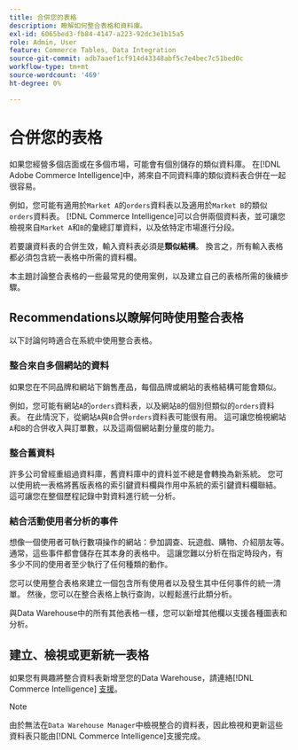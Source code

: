 ```yaml
---
title: 合併您的表格
description: 瞭解如何整合表格和資料庫。
exl-id: 6065bed3-fb84-4147-a223-92dc3e1b15a5
role: Admin, User
feature: Commerce Tables, Data Integration
source-git-commit: adb7aaef1cf914d43348abf5c7e4bec7c51bed0c
workflow-type: tm+mt
source-wordcount: '469'
ht-degree: 0%

---
```


# 合併您的表格

如果您經營多個店面或在多個市場，可能會有個別儲存的類似資料庫。 在[!DNL Adobe Commerce Intelligence]中，將來自不同資料庫的類似資料表合併在一起很容易。

例如，您可能有適用於`Market A`的`orders`資料表以及適用於`Market B`的類似`orders`資料表。 [!DNL Commerce Intelligence]可以合併兩個資料表，並可讓您檢視來自`Market A`和`B`的彙總訂單資料，以及依特定市場進行分段。

若要讓資料表的合併生效，輸入資料表必須是&#x200B;**類似結構**。 換言之，所有輸入表格都必須包含統一表格中所需的資料欄。

本主題討論整合表格的一些最常見的使用案例，以及建立自己的表格所需的後續步驟。

## Recommendations以瞭解何時使用整合表格

以下討論何時適合在系統中使用整合表格。

### 整合來自多個網站的資料

如果您在不同品牌和網站下銷售產品，每個品牌或網站的表格結構可能會類似。

例如，您可能有網站`A`的`orders`資料表，以及網站`B`的個別但類似的`orders`資料表。 在此情況下，從網站`A`與`B`合併`orders`資料表可能很有用。 這可讓您檢視網站`A`和`B`的合併收入與訂單數，以及這兩個網站劃分量度的能力。

### 整合舊資料

許多公司曾經重組過資料庫，舊資料庫中的資料並不總是會轉換為新系統。 您可以使用統一表格將舊版表格的索引鍵資料欄與作用中系統的索引鍵資料欄聯結。 這可讓您在整個歷程記錄中對資料進行統一分析。

### 結合活動使用者分析的事件

想像一個使用者可執行數項操作的網站：參加調查、玩遊戲、購物、介紹朋友等。 通常，這些事件都會儲存在其本身的表格中。 這讓您難以分析在指定時段內，有多少不同的使用者至少執行了任何種類的動作。

您可以使用整合表格來建立一個包含所有使用者以及發生其中任何事件的統一清單。 然後，您可以在整合表格上執行查詢，以輕鬆進行此類分析。

與Data Warehouse中的所有其他表格一樣，您可以新增其他欄以支援各種圖表和分析。

## 建立、檢視或更新統一表格

如果您有興趣將整合資料表新增至您的Data Warehouse，請連絡[!DNL Commerce Intelligence] [支援](../guide-overview.md#Submitting-a-Support-Ticket)。

>[!NOTE]
>
>由於無法在`Data Warehouse Manager`中檢視整合的資料表，因此檢視和更新這些資料表只能由[!DNL Commerce Intelligence]支援完成。

